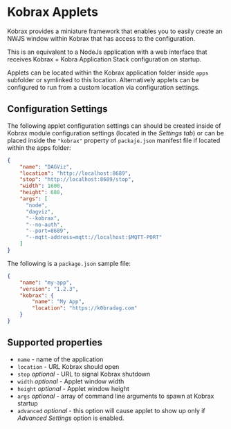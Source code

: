 # Kobrax Applets

Kobrax provides a miniature framework that enables you to
easily create an NWJS window within Kobrax that has access
to the configuration.

This is an equivalent to a NodeJs application with a web interface
that receives Kobrax + Kobra Application Stack
configuration on startup.

Applets can be located within the Kobrax application folder
inside `apps` subfolder or symlinked to this location. Alternatively
applets can be configured to run from a custom location via
configuration settings.

## Configuration Settings

The following applet configuration settings can should be created
inside of Kobrax module configuration settings (located in
the *Settings tab*) or can be placed inside the `"kobrax"`
property of `packaje.json` manifest file if located within the apps
folder:

```json
{
    "name": "DAGViz",
    "location": "http://localhost:8689",
    "stop": "http://localhost:8689/stop",
    "width": 1600,
    "height": 680,
    "args": [
      "node",
      "dagviz",
      "--kobrax",
      "--no-auth",
      "--port=8689",
      "--mqtt-address=mqtt://localhost:$MQTT-PORT"
    ]
}
```

The following is a `package.json` sample file:

```json
{
    "name": "my-app",
    "version": "1.2.3",
    "kobrax": { 
        "name": "My App",
        "location": "https://k0bradag.com"
    }
}
```

## Supported properties

* `name` - name of the application
* `location` - URL Kobrax should open
* `stop` *optional* - URL to signal Kobrax shutdown
* `width` *optional* - Applet window width
* `height` *optional* - Applet window height
* `args` *optional* - array of command line arguments to spawn at
  Kobrax startup
* `advanced` *optional* - this option will cause applet to show up
  only if *Advanced Settings* option is enabled.
